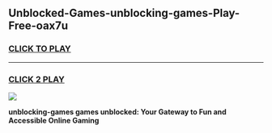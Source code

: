 
## Unblocked-Games-unblocking-games-Play-Free-oax7u
<h3>
<a href="https://premium76.site?title=unblocking-games&ref=21A">CLICK TO PLAY</a></h3>
<hr>

<h3>
<a href="https://premium76.site?title=unblocking-games&ref=21A">CLICK 2 PLAY</a>
  
</h3>

<a href="https://premium76.site?title=unblocking-games&ref=21A"><img src="https://clearcache.store/games.png"></a>


**unblocking-games games unblocked: Your Gateway to Fun and Accessible Online Gaming**
